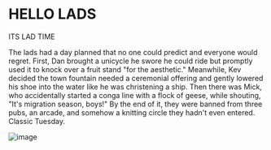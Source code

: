 # HELLO LADS 

ITS LAD TIME 

The lads had a day planned that no one could predict and everyone would regret. First, Dan brought a unicycle he swore he could ride but promptly used it to knock over a fruit stand "for the aesthetic." Meanwhile, Kev decided the town fountain needed a ceremonial offering and gently lowered his shoe into the water like he was christening a ship. Then there was Mick, who accidentally started a conga line with a flock of geese, while shouting, "It's migration season, boys!" By the end of it, they were banned from three pubs, an arcade, and somehow a knitting circle they hadn't even entered. Classic Tuesday.

![image](https://github.com/user-attachments/assets/ba2d6afa-1ca4-4341-93d1-9a735302b1a4)
